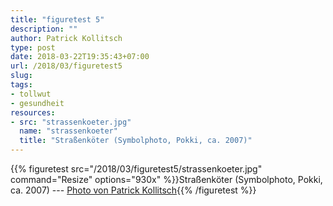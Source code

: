 ```yaml
---
title: "figuretest 5"
description: ""
author: Patrick Kollitsch
type: post
date: 2018-03-22T19:35:43+07:00
url: /2018/03/figuretest5
slug:
tags:
- tollwut
- gesundheit
resources:
- src: "strassenkoeter.jpg"
  name: "strassenkoeter"
  title: "Straßenköter (Symbolphoto, Pokki, ca. 2007)"
---
```


{{% figuretest src="/2018/03/figuretest5/strassenkoeter.jpg" command="Resize" options="930x" %}}Straßenköter (Symbolphoto, Pokki, ca. 2007) --- <a href="https://samui-samui.de/">Photo von Patrick Kollitsch</a>{{% /figuretest %}}
